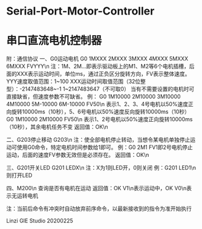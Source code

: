 # Serial-Port-Motor-Controller
# 串口直流电机控制器
附：通信协议
一、G0运动电机
G0 1MXXX 2MXXX 3MXXX 4MXXX 5MXXX 6MXXX FVYYY\n
注：1M、2M...即表示驱动板上的M1、M2等6个电机插槽，后面的XXX表示运动时间，单位ms，通过正负区分旋转方向，FV表示整体速度。
YYY速度取值范围：1~100
XXX运动时间取值范围（32位整型）：-2147483648~-1 1~2147483647（不可取0）
当有不需要设置的电机时可直接缺省，但速度参数不可缺省。
例：
G0 1M10000 2M10000 3M10000 4M10000 5M-10000 6M-10000 FV50\n
表示1、2、3、4号电机以50%速度正向旋转10000ms（10秒），5、6号电机以50%速度反向旋转10000ms（10秒）
G0 1M10000 2M10000 FV50\n
表示1、2号电机以50%速度正向旋转10000ms（10秒），其余电机任务不变
返回值：OK\n

二、G203停止移动
G203\n
注：使全部电机停止转动，当想令某电机单独停止运动可使用G0命令，特定电机时间参数给1即可。
例：G0 2M1 FV1即2号电机停止运动，后面的速度FV参数无效但是必须存在。
返回值：OK\n

三、G201开关LED
G201 LEDX\n
注：X为1则LED开，0则关闭
例：G201 LED1\n则打开LED

四、M200\n
查询是否有电机在运动
返回值：OK V1\n表示运动中，OK V0\n表示无运转电机

注：当前后命令有冲突时自动放弃前序命令，以最新接收到的指令为准开始执行

Linzi GIE Studio 20200225
